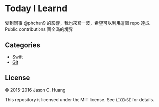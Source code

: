 # Today I Learnd

受到同事 @phchan9 的影響，我也來寫一波，希望可以利用這個 repo 達成 Public contributions 圖全滿的境界

## Categories

- [Swift](swift)
- [Git](git)

## License

&copy; 2015-2016 Jason C. Huang

This repository is licensed under the MIT license. See `LICENSE` for
details.
